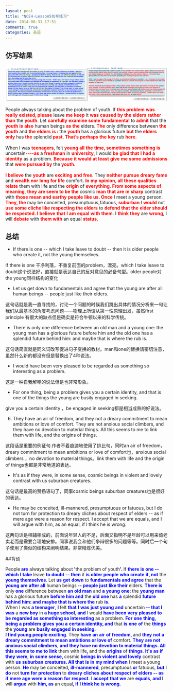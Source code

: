 ```yaml
---
layout: post
title: "NCE4-Lesson5仿写练习"
date: 2014-08-31 17:51
comments: true
categories: 英语
---
```

## 仿写结果

![tu2](/images/NCE/lesson5.png)

<!--more-->

People always talking about<span><b><font color="#FF0000"> </font></b></span>the problem of youth<span><b><font color="#FF0000">. </font></b></span>If <span><b><font color="#FF0000">this</font></b></span> <span><b><font color="#FF0000">problem</font></b></span> <span><b><font color="#FF0000">was</font></b></span> <span><b><font color="#FF0000">really</font></b></span> <span><b><font color="#FF0000">existed, please</font></b></span> leave <span><b><font color="#FF0000">me</font></b></span> <span><b><font color="#FF0000">keep</font></b></span> it <span><b><font color="#FF0000">was</font></b></span> <span><b><font color="#FF0000">caused</font></b></span> <span><b><font color="#FF0000">by</font></b></span> <span><b><font color="#FF0000">the</font></b></span> <span><b><font color="#FF0000">elders</font></b></span> <span><b><font color="#FF0000">rather than</font></b></span> the <span><b><font color="#FF0000">youth</font></b></span>. Let <span><b><font color="#FF0000">carefully</font></b></span> <span><b><font color="#FF0000">examine some</font></b></span> <span><b><font color="#FF0000">fundamental</font></b></span> to <span><b><font color="#FF0000">admit</font></b></span> that the <span><b><font color="#FF0000">youth</font></b></span> <span><b><font color="#FF0000">is</font></b></span> <span><b><font color="#FF0000">also</font></b></span> human beings <span><b><font color="#FF0000">as</font></b></span> <span><b><font color="#FF0000">the</font></b></span> elders. <span><b><font color="#FF0000">The</font></b></span> only difference between <span><b><font color="#FF0000">the</font></b></span> <span><b><font color="#FF0000">youth</font></b></span> and <span><b><font color="#FF0000">the</font></b></span> <span><b><font color="#FF0000">elders</font></b></span> <span><b><font color="#FF0000">is : </font></b></span>the <span><b><font color="#FF0000">youth</font></b></span> has a glorious future <span><b><font color="#FF0000">but</font></b></span> the <span><b><font color="#FF0000">elders</font></b></span> <span><b><font color="#FF0000">only</font></b></span> has <span><b><font color="#FF0000">the</font></b></span> splendid <span><b><font color="#FF0000">past. That’s</font></b></span> <span><b><font color="#FF0000">perhaps</font></b></span> <span><b><font color="#FF0000">the</font></b></span> <span><b><font color="#FF0000">key</font></b></span> rub <span><b><font color="#FF0000">here.<br />
<br />
</font></b></span>When I was <span><b><font color="#FF0000">teenagers</font></b></span>, felt <span><b><font color="#FF0000">young</font></b></span> <span><b><font color="#FF0000">all</font></b></span> <span><b><font color="#FF0000">the</font></b></span> <span><b><font color="#FF0000">time, sometimes</font></b></span> <span><b><font color="#FF0000">something</font></b></span> <span><b><font color="#FF0000">is</font></b></span> uncertain<span><b><font color="#FF0000">----as</font></b></span> a <span><b><font color="#FF0000">freshman</font></b></span> in <span><b><font color="#FF0000">university</font></b></span>, I would <span><b><font color="#FF0000">be</font></b></span> <span><b><font color="#FF0000">glad</font></b></span> <span><b><font color="#FF0000">that</font></b></span> <span><b><font color="#FF0000">I</font></b></span> <span><b><font color="#FF0000">had</font></b></span> <span><b><font color="#FF0000">a</font></b></span> <span><b><font color="#FF0000">identity</font></b></span> as a problem. <span><b><font color="#FF0000">Because</font></b></span> <span><b><font color="#FF0000">it</font></b></span> <span><b><font color="#FF0000">would</font></b></span> <span><b><font color="#FF0000">at</font></b></span> <span><b><font color="#FF0000">least</font></b></span> <span><b><font color="#FF0000">give</font></b></span> <span><b><font color="#FF0000">me</font></b></span> <span><b><font color="#FF0000">some</font></b></span> <span><b><font color="#FF0000">admissions</font></b></span> that <span><b><font color="#FF0000">were</font></b></span> <span><b><font color="#FF0000">pursued</font></b></span> <span><b><font color="#FF0000">by</font></b></span> the <span><b><font color="#FF0000">youth.<br />
<br />
I believe</font></b></span> the <span><b><font color="#FF0000">youth</font></b></span> are <span><b><font color="#FF0000">exciting</font></b></span> <span><b><font color="#FF0000">and</font></b></span> <span><b><font color="#FF0000">free</font></b></span>. They <span><b><font color="#FF0000">neither</font></b></span> <span><b><font color="#FF0000">pursue</font></b></span> <span><b><font color="#FF0000">dreary</font></b></span> <span><b><font color="#FF0000">fame</font></b></span> and <span><b><font color="#FF0000">wealth</font></b></span> <span><b><font color="#FF0000">nor</font></b></span> <span><b><font color="#FF0000">long</font></b></span> <span><b><font color="#FF0000">for</font></b></span> <span><b><font color="#FF0000">life</font></b></span> comfort. <span><b><font color="#FF0000">In</font></b></span> <span><b><font color="#FF0000">my</font></b></span> <span><b><font color="#FF0000">opinion</font></b></span>, <span><b><font color="#FF0000">all</font></b></span> <span><b><font color="#FF0000">these</font></b></span> <span><b><font color="#FF0000">qualities</font></b></span> <span><b><font color="#FF0000">relate</font></b></span> them with life<span><b><font color="#FF0000"> </font></b></span>and the <span><b><font color="#FF0000">origin</font></b></span> of <span><b><font color="#FF0000">everything</font></b></span>. <span><b><font color="#FF0000">From</font></b></span> <span><b><font color="#FF0000">some</font></b></span> <span><b><font color="#FF0000">aspects</font></b></span> <span><b><font color="#FF0000">of</font></b></span> <span><b><font color="#FF0000">meaning</font></b></span>, <span><b><font color="#FF0000">they</font></b></span> <span><b><font color="#FF0000">are seem to be the</font></b></span> cosmic <span><b><font color="#FF0000">man</font></b></span> <span><b><font color="#FF0000">that</font></b></span> <span><b><font color="#FF0000">are</font></b></span> <span><b><font color="#FF0000">in</font></b></span> <span><b><font color="#FF0000">sharp</font></b></span> contrast with <span><b><font color="#FF0000">those</font></b></span> <span><b><font color="#FF0000">mean</font></b></span> <span><b><font color="#FF0000">and</font></b></span> <span><b><font color="#FF0000">earthy</font></b></span> <span><b><font color="#FF0000">people</font></b></span> <span><b><font color="#FF0000">like</font></b></span> <span><b><font color="#FF0000">us. Once</font></b></span> I meet a young person. <span><b><font color="#FF0000">They, the</font></b></span> may be conceited, presumptuous<span><b><font color="#FF0000">,</font></b></span>fatuous, <span><b><font color="#FF0000">suburban</font></b></span> I <span><b><font color="#FF0000">would</font></b></span> not <span><b><font color="#FF0000">use</font></b></span> <span><b><font color="#FF0000">some</font></b></span> <span><b><font color="#FF0000">cliche like respecting the elders</font></b></span> to <span><b><font color="#FF0000">defend</font></b></span> <span><b><font color="#FF0000">that</font></b></span> <span><b><font color="#FF0000">the</font></b></span> <span><b><font color="#FF0000">elder</font></b></span> <span><b><font color="#FF0000">should</font></b></span> <span><b><font color="#FF0000">be</font></b></span> <span><b><font color="#FF0000">respected. I</font></b></span> <span><b><font color="#FF0000">believe</font></b></span> <span><b><font color="#FF0000">that</font></b></span> <span><b><font color="#FF0000">I</font></b></span> <span><b><font color="#FF0000">am</font></b></span> <span><b><font color="#FF0000">equal</font></b></span> <span><b><font color="#FF0000">with</font></b></span> <span><b><font color="#FF0000">them</font></b></span>. I <span><b><font color="#FF0000">think</font></b></span> <span><b><font color="#FF0000">they</font></b></span> are <span><b><font color="#FF0000">wrong</font></b></span>, I will <span><b><font color="#FF0000">debate</font></b></span> with <span><b><font color="#FF0000">them with</font></b></span> an equal <span><b><font color="#FF0000">status. <br />
</font></b></span>


## 总结

* If there is one -- which I take leave to doubt -- then it is older people who create it, not the young themselves. 

If there is one 干净利落，不重复前面的problem，漂亮。which I take leave to doubt这个说法好，直接就是表达自己的反对意见的必备句型。older people对the young同样结构的变化

* Let us get down to fundamentals and agree that the young are after all human beings -- people just like their elders. 

这句话就是我一直寻找的，讨论一个问题的时候我们跳出具体的情况分析来一句让我们从最基本的角度考虑问题——物理上所谓从第一性原理出发，虽然first principle 有很大的缺点但是确实是符合牛顿以来的科学传统。

* There is only one difference between an old man and a young one: the young man has a glorious future before him and the old one has a splendid future behind him: and maybe that is where the rub is.

这句话简直就是同义词改写促进句子变换的教材。man和one的替换请密切注意，虽然什么新的都没有但是替换出了4种说法。

*  I would have been very pleased to be regarded as something so interesting as a problem.

这是一种自我解嘲的说法但是也非常形象。

*  For one thing, being a problem gives you a certain identity, and that is one of the things the young are busily engaged in seeking.

give you a certain identity ，be engaged in seeking都是相当成熟的好说法。

6. They have an air of freedom, and they not a dreary commitment to mean ambitions or love of comfort. They are not anxious social climbers, and they have no devotion to material things. All this seems to me to link them with life, and the origins of things.

这段话是重要的例证句.作者不着痕迹地使用了排比句，同时an air of freedom，dreary commitment to mean ambitions or love of comfort也，anxious social climbers ，no devotion to material things。link them with life and the origin of things也都是非常地道的表达。

* It's as if they were, in some sense, cosmic beings in violent and lovely contrast with us suburban creatures. 

这句话是最高的赞扬语句了，同事cosmic beings suburban creatures也是很好的表达。

* He may be conceited, ill-mannered, presumptuous or fatuous, but I do not turn for protection to dreary cliches about respect of elders -- as if mere age were a reason for respect.  I accept that we are equals, and I will argue with him, as an equal, if I think he is wrong.

这两句话是相辅相成的，前面说年轻人的不足，后面又指明不是年龄可以用来倚老卖老而是需要合理地安排。同事说我会和他们争辩很多的问题等等。同时后一个句子使用了类似的结构来阐明结果。非常精炼优美。



##背诵

People<span><b><font color="#0000FF"> are</font></b></span> always talking about<span><b><font color="#0000FF"> '</font></b></span>the problem of youth<span><b><font color="#0000FF">'. </font></b></span>If <span><b><font color="#0000FF">there</font></b></span> <span><b><font color="#0000FF">is</font></b></span> <span><b><font color="#0000FF">one -- which</font></b></span> <span><b><font color="#0000FF">I</font></b></span> <span><b><font color="#0000FF">take</font></b></span> leave <span><b><font color="#0000FF">to</font></b></span> <span><b><font color="#0000FF">doubt -- then</font></b></span> it <span><b><font color="#0000FF">is</font></b></span> <span><b><font color="#0000FF">older</font></b></span> <span><b><font color="#0000FF">people</font></b></span> <span><b><font color="#0000FF">who</font></b></span> <span><b><font color="#0000FF">create</font></b></span> <span><b><font color="#0000FF">it, not</font></b></span> the <span><b><font color="#0000FF">young themselves</font></b></span>. Let <span><b><font color="#0000FF">us</font></b></span> <span><b><font color="#0000FF">get</font></b></span> <span><b><font color="#0000FF">down</font></b></span> to <span><b><font color="#0000FF">fundamentals and agree</font></b></span> that the <span><b><font color="#0000FF">young</font></b></span> <span><b><font color="#0000FF">are</font></b></span> <span><b><font color="#0000FF">after all</font></b></span> human beings<span><b><font color="#0000FF"> -- people</font></b></span> <span><b><font color="#0000FF">just</font></b></span> <span><b><font color="#0000FF">like their</font></b></span> elders. <span><b><font color="#0000FF">There is</font></b></span> only<span><b><font color="#0000FF"> one</font></b></span> difference between <span><b><font color="#0000FF">an</font></b></span> <span><b><font color="#0000FF">old man</font></b></span> and <span><b><font color="#0000FF">a</font></b></span> <span><b><font color="#0000FF">young</font></b></span> <span><b><font color="#0000FF">one: </font></b></span>the <span><b><font color="#0000FF">young man</font></b></span> has a glorious future <span><b><font color="#0000FF">before him and</font></b></span> the <span><b><font color="#0000FF">old</font></b></span> <span><b><font color="#0000FF">one</font></b></span> has <span><b><font color="#0000FF">a</font></b></span> splendid <span><b><font color="#0000FF">future</font></b></span> <span><b><font color="#0000FF">behind</font></b></span> <span><b><font color="#0000FF">him: and</font></b></span> <span><b><font color="#0000FF">maybe that is where the</font></b></span> rub <span><b><font color="#0000FF">is.<br />
    </font></b></span>When I was <span><b><font color="#0000FF">a teenager</font></b></span>, <span><b><font color="#0000FF">I </font></b></span>felt <span><b><font color="#0000FF">that</font></b></span> <span><b><font color="#0000FF">I</font></b></span> <span><b><font color="#0000FF">was</font></b></span> <span><b><font color="#0000FF">just</font></b></span> <span><b><font color="#0000FF">young</font></b></span> <span><b><font color="#0000FF">and</font></b></span> uncertain<span><b><font color="#0000FF"> -- that I was</font></b></span> a <span><b><font color="#0000FF">new boy</font></b></span> in <span><b><font color="#0000FF">a huge school</font></b></span>, <span><b><font color="#0000FF">and </font></b></span>I would <span><b><font color="#0000FF">have</font></b></span> <span><b><font color="#0000FF">been</font></b></span> <span><b><font color="#0000FF">very</font></b></span> <span><b><font color="#0000FF">pleased</font></b></span> <span><b><font color="#0000FF">to</font></b></span> <span><b><font color="#0000FF">be</font></b></span> <span><b><font color="#0000FF">regarded as something so interesting</font></b></span> as a problem. <span><b><font color="#0000FF">For</font></b></span> <span><b><font color="#0000FF">one</font></b></span> <span><b><font color="#0000FF">thing, being</font></b></span> <span><b><font color="#0000FF">a</font></b></span> <span><b><font color="#0000FF">problem</font></b></span> <span><b><font color="#0000FF">gives</font></b></span> <span><b><font color="#0000FF">you</font></b></span> <span><b><font color="#0000FF">a</font></b></span> <span><b><font color="#0000FF">certain identity, and</font></b></span> that <span><b><font color="#0000FF">is</font></b></span> <span><b><font color="#0000FF">one</font></b></span> <span><b><font color="#0000FF">of</font></b></span> the <span><b><font color="#0000FF">things</font></b></span> the <span><b><font color="#0000FF">young</font></b></span> are <span><b><font color="#0000FF">busily</font></b></span> <span><b><font color="#0000FF">engaged</font></b></span> <span><b><font color="#0000FF">in seeking.<br />
    I find young people exciting</font></b></span>. They <span><b><font color="#0000FF">have</font></b></span> <span><b><font color="#0000FF">an</font></b></span> <span><b><font color="#0000FF">air</font></b></span> <span><b><font color="#0000FF">of</font></b></span> <span><b><font color="#0000FF">freedom, </font></b></span>and <span><b><font color="#0000FF">they</font></b></span> <span><b><font color="#0000FF">not</font></b></span> <span><b><font color="#0000FF">a</font></b></span> <span><b><font color="#0000FF">dreary</font></b></span> <span><b><font color="#0000FF">commitment to mean ambitions or love of</font></b></span> comfort. <span><b><font color="#0000FF">They</font></b></span> <span><b><font color="#0000FF">are not anxious social</font></b></span> <span><b><font color="#0000FF">climbers</font></b></span>, <span><b><font color="#0000FF">and</font></b></span> <span><b><font color="#0000FF">they</font></b></span> <span><b><font color="#0000FF">have no devotion to material things. All this seems to me to</font></b></span> <span><b><font color="#0000FF">link</font></b></span> them with life<span><b><font color="#0000FF">, </font></b></span>and the <span><b><font color="#0000FF">origins</font></b></span> of <span><b><font color="#0000FF">things</font></b></span>. <span><b><font color="#0000FF">It's</font></b></span> <span><b><font color="#0000FF">as</font></b></span> <span><b><font color="#0000FF">if</font></b></span> <span><b><font color="#0000FF">they</font></b></span> <span><b><font color="#0000FF">were</font></b></span>, <span><b><font color="#0000FF">in</font></b></span> <span><b><font color="#0000FF">some</font></b></span> <span><b><font color="#0000FF">sense, </font></b></span>cosmic <span><b><font color="#0000FF">beings</font></b></span> <span><b><font color="#0000FF">in</font></b></span> <span><b><font color="#0000FF">violent</font></b></span> <span><b><font color="#0000FF">and</font></b></span> <span><b><font color="#0000FF">lovely</font></b></span> contrast with <span><b><font color="#0000FF">us</font></b></span> <span><b><font color="#0000FF">suburban</font></b></span> <span><b><font color="#0000FF">creatures. All</font></b></span> <span><b><font color="#0000FF">that</font></b></span> <span><b><font color="#0000FF">is</font></b></span> <span><b><font color="#0000FF">in</font></b></span> <span><b><font color="#0000FF">my mind when</font></b></span> I meet a young person. <span><b><font color="#0000FF">He</font></b></span> may be conceited<span><b><font color="#0000FF">, ill-mannered</font></b></span>, presumptuous<span><b><font color="#0000FF"> or </font></b></span>fatuous, <span><b><font color="#0000FF">but</font></b></span> I <span><b><font color="#0000FF">do</font></b></span> not <span><b><font color="#0000FF">turn</font></b></span> <span><b><font color="#0000FF">for</font></b></span> <span><b><font color="#0000FF">protection</font></b></span> to <span><b><font color="#0000FF">dreary</font></b></span> <span><b><font color="#0000FF">cliches</font></b></span> <span><b><font color="#0000FF">about</font></b></span> <span><b><font color="#0000FF">respect</font></b></span> <span><b><font color="#0000FF">of</font></b></span> <span><b><font color="#0000FF">elders -- as</font></b></span> <span><b><font color="#0000FF">if</font></b></span> <span><b><font color="#0000FF">mere</font></b></span> <span><b><font color="#0000FF">age</font></b></span> <span><b><font color="#0000FF">were</font></b></span> <span><b><font color="#0000FF">a</font></b></span> <span><b><font color="#0000FF">reason</font></b></span> <span><b><font color="#0000FF">for</font></b></span> <span><b><font color="#0000FF">respect</font></b></span>. I <span><b><font color="#0000FF">accept</font></b></span> <span><b><font color="#0000FF">that we</font></b></span> are <span><b><font color="#0000FF">equals</font></b></span>, <span><b><font color="#0000FF">and </font></b></span>I will <span><b><font color="#0000FF">argue</font></b></span> with <span><b><font color="#0000FF">him, as</font></b></span> an equal<span><b><font color="#0000FF">, if</font></b></span> <span><b><font color="#0000FF">I think he is wrong.</font></b></span>
